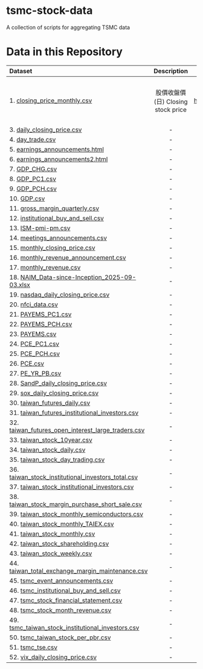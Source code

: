 # tsmc-stock-data
A collection of scripts for aggregating TSMC data

# Data in this Repository 
| Dataset | Description | Link | Code |
| :------- | :------: | :------: | -------: |
| 1. [closing_price_monthly.csv](https://github.com/Russell-Shean/tsmc-stock-data/blob/main/data/tsmc/closing_price_monthly.csv) | 股價收盤價 (日) Closing stock price  | https://finmind.github.io/tutor/TaiwanMarket/Technical/#taiwanstockprice  | <pre><code> tsm_daily_close  = api.taiwan_stock_daily(stock_id=stock_id, start_date=start_date, end_date=end_date) tsm_daily_close.to_csv('data/tsmc/daily_closing_price.csv', index=False)</code></pre> |          
| 3. [daily_closing_price.csv](https://github.com/Russell-Shean/tsmc-stock-data/blob/main/data/tsmc/daily_closing_price.csv) | -  | -  | -  |
| 4. [day_trade.csv](https://github.com/Russell-Shean/tsmc-stock-data/blob/main/data/tsmc/day_trade.csv) | -  | -  | -  |
| 5. [earnings_announcements.html](https://github.com/Russell-Shean/tsmc-stock-data/blob/main/data/tsmc/earnings_announcements.html) | -  | -  | -  |
| 6. [earnings_announcements2.html](https://github.com/Russell-Shean/tsmc-stock-data/blob/main/data/tsmc/earnings_announcements2.html) | -  | -  | -  |
| 7. [GDP_CHG.csv](https://github.com/Russell-Shean/tsmc-stock-data/blob/main/data/tsmc/GDP_CHG.csv) | -  | -  | -  |
| 8. [GDP_PC1.csv](https://github.com/Russell-Shean/tsmc-stock-data/blob/main/data/tsmc/GDP_PC1.csv) | -  | -  | -  |
| 9. [GDP_PCH.csv](https://github.com/Russell-Shean/tsmc-stock-data/blob/main/data/tsmc/GDP_PCH.csv) | -  | -  | -  |
| 10. [GDP.csv](https://github.com/Russell-Shean/tsmc-stock-data/blob/main/data/tsmc/GDP.csv) | -  | -  | -  |
| 11. [gross_margin_quarterly.csv](https://github.com/Russell-Shean/tsmc-stock-data/blob/main/data/tsmc/gross_margin_quarterly.csv) | -  | -  | -  |
| 12. [institutional_buy_and_sell.csv](https://github.com/Russell-Shean/tsmc-stock-data/blob/main/data/tsmc/institutional_buy_and_sell.csv) | -  | -  | -  |
| 13. [ISM-pmi-pm.csv](https://github.com/Russell-Shean/tsmc-stock-data/blob/main/data/tsmc/ISM-pmi-pm.csv) | -  | -  | -  |
| 14. [meetings_announcements.csv](https://github.com/Russell-Shean/tsmc-stock-data/blob/main/data/tsmc/meetings_announcements.csv) | -  | -  | -  |
| 15. [monthly_closing_price.csv](https://github.com/Russell-Shean/tsmc-stock-data/blob/main/data/tsmc/monthly_closing_price.csv) | -  | -  | -  |
| 16. [monthly_revenue_announcement.csv](https://github.com/Russell-Shean/tsmc-stock-data/blob/main/data/tsmc/monthly_revenue_announcement.csv) | -  | -  | -  |
| 17. [monthly_revenue.csv](https://github.com/Russell-Shean/tsmc-stock-data/blob/main/data/tsmc/monthly_revenue.csv) | -  | -  | -  |
| 18. [NAIM_Data-since-Inception_2025-09-03.xlsx](https://github.com/Russell-Shean/tsmc-stock-data/blob/main/data/tsmc/NAIM_Data-since-Inception_2025-09-03.xlsx) | -  | -  | -  |
| 19. [nasdaq_daily_closing_price.csv](https://github.com/Russell-Shean/tsmc-stock-data/blob/main/data/tsmc/nasdaq_daily_closing_price.csv) | -  | -  | -  |
| 20. [nfci_data.csv](https://github.com/Russell-Shean/tsmc-stock-data/blob/main/data/tsmc/nfci_data.csv) | -  | -  | -  |
| 21. [PAYEMS_PC1.csv](https://github.com/Russell-Shean/tsmc-stock-data/blob/main/data/tsmc/PAYEMS_PC1.csv) | -  | -  | -  |
| 22. [PAYEMS_PCH.csv](https://github.com/Russell-Shean/tsmc-stock-data/blob/main/data/tsmc/PAYEMS_PCH.csv) | -  | -  | -  |
| 23. [PAYEMS.csv](https://github.com/Russell-Shean/tsmc-stock-data/blob/main/data/tsmc/PAYEMS.csv) | -  | -  | -  |
| 24. [PCE_PC1.csv](https://github.com/Russell-Shean/tsmc-stock-data/blob/main/data/tsmc/PCE_PC1.csv) | -  | -  | -  |
| 25. [PCE_PCH.csv](https://github.com/Russell-Shean/tsmc-stock-data/blob/main/data/tsmc/PCE_PCH.csv) | -  | -  | -  |
| 26. [PCE.csv](https://github.com/Russell-Shean/tsmc-stock-data/blob/main/data/tsmc/PCE.csv) | -  | -  | -  |
| 27. [PE_YR_PB.csv](https://github.com/Russell-Shean/tsmc-stock-data/blob/main/data/tsmc/PE_YR_PB.csv) | -  | -  | -  |
| 28. [SandP_daily_closing_price.csv](https://github.com/Russell-Shean/tsmc-stock-data/blob/main/data/tsmc/SandP_daily_closing_price.csv) | -  | -  | -  |
| 29. [sox_daily_closing_price.csv](https://github.com/Russell-Shean/tsmc-stock-data/blob/main/data/tsmc/sox_daily_closing_price.csv) | -  | -  | -  |
| 30. [taiwan_futures_daily.csv](https://github.com/Russell-Shean/tsmc-stock-data/blob/main/data/tsmc/taiwan_futures_daily.csv) | -  | -  | -  |
| 31. [taiwan_futures_institutional_investors.csv](https://github.com/Russell-Shean/tsmc-stock-data/blob/main/data/tsmc/taiwan_futures_institutional_investors.csv) | -  | -  | -  |
| 32. [taiwan_futures_open_interest_large_traders.csv](https://github.com/Russell-Shean/tsmc-stock-data/blob/main/data/tsmc/taiwan_futures_open_interest_large_traders.csv) | -  | -  | -  |
| 33. [taiwan_stock_10year.csv](https://github.com/Russell-Shean/tsmc-stock-data/blob/main/data/tsmc/taiwan_stock_10year.csv) | -  | -  | -  |
| 34. [taiwan_stock_daily.csv](https://github.com/Russell-Shean/tsmc-stock-data/blob/main/data/tsmc/taiwan_stock_daily.csv) | -  | -  | -  |
| 35. [taiwan_stock_day_trading.csv](https://github.com/Russell-Shean/tsmc-stock-data/blob/main/data/tsmc/taiwan_stock_day_trading.csv) | -  | -  | -  |
| 36. [taiwan_stock_institutional_investors_total.csv](https://github.com/Russell-Shean/tsmc-stock-data/blob/main/data/tsmc/taiwan_stock_institutional_investors_total.csv) | -  | -  | -  |
| 37. [taiwan_stock_institutional_investors.csv](https://github.com/Russell-Shean/tsmc-stock-data/blob/main/data/tsmc/taiwan_stock_institutional_investors.csv) | -  | -  | -  |
| 38. [taiwan_stock_margin_purchase_short_sale.csv](https://github.com/Russell-Shean/tsmc-stock-data/blob/main/data/tsmc/taiwan_stock_margin_purchase_short_sale.csv) | -  | -  | -  |
| 39. [taiwan_stock_monthly_semiconductors.csv](https://github.com/Russell-Shean/tsmc-stock-data/blob/main/data/tsmc/taiwan_stock_monthly_semiconductors.csv) | -  | -  | -  |
| 40. [taiwan_stock_monthly_TAIEX.csv](https://github.com/Russell-Shean/tsmc-stock-data/blob/main/data/tsmc/taiwan_stock_monthly_TAIEX.csv) | -  | -  | -  |
| 41. [taiwan_stock_monthly.csv](https://github.com/Russell-Shean/tsmc-stock-data/blob/main/data/tsmc/taiwan_stock_monthly.csv) | -  | -  | -  |
| 42. [taiwan_stock_shareholding.csv](https://github.com/Russell-Shean/tsmc-stock-data/blob/main/data/tsmc/taiwan_stock_shareholding.csv) | -  | -  | -  |
| 43. [taiwan_stock_weekly.csv](https://github.com/Russell-Shean/tsmc-stock-data/blob/main/data/tsmc/taiwan_stock_weekly.csv) | -  | -  | -  |
| 44. [taiwan_total_exchange_margin_maintenance.csv](https://github.com/Russell-Shean/tsmc-stock-data/blob/main/data/tsmc/taiwan_total_exchange_margin_maintenance.csv) | -  | -  | -  |
| 45. [tsmc_event_announcements.csv](https://github.com/Russell-Shean/tsmc-stock-data/blob/main/data/tsmc/tsmc_event_announcements.csv) | -  | -  | -  |
| 46. [tsmc_institutional_buy_and_sell.csv](https://github.com/Russell-Shean/tsmc-stock-data/blob/main/data/tsmc/tsmc_institutional_buy_and_sell.csv) | -  | -  | -  |
| 47. [tsmc_stock_financial_statement.csv](https://github.com/Russell-Shean/tsmc-stock-data/blob/main/data/tsmc/tsmc_stock_financial_statement.csv) | -  | -  | -  |
| 48. [tsmc_stock_month_revenue.csv](https://github.com/Russell-Shean/tsmc-stock-data/blob/main/data/tsmc/tsmc_stock_month_revenue.csv) | -  | -  | -  |
| 49. [tsmc_taiwan_stock_institutional_investors.csv](https://github.com/Russell-Shean/tsmc-stock-data/blob/main/data/tsmc/tsmc_taiwan_stock_institutional_investors.csv) | -  | -  | -  |
| 50. [tsmc_taiwan_stock_per_pbr.csv](https://github.com/Russell-Shean/tsmc-stock-data/blob/main/data/tsmc/tsmc_taiwan_stock_per_pbr.csv) | -  | -  | -  |
| 51. [tsmc_tse.csv](https://github.com/Russell-Shean/tsmc-stock-data/blob/main/data/tsmc/tsmc_tse.csv) | -  | -  | -  |
| 52. [vix_daily_closing_price.csv](https://github.com/Russell-Shean/tsmc-stock-data/blob/main/data/tsmc/vix_daily_closing_price.csv) | -  | -  | -  |

